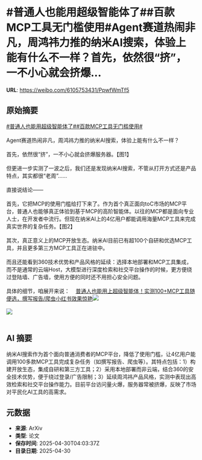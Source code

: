 # #普通人也能用超级智能体了##百款MCP工具无门槛使用#Agent赛道热闹非凡，周鸿祎力推的纳米AI搜索，体验上能有什么不一样？首先，依然很“挤”，一不小心就会挤爆...

**URL**: https://weibo.com/6105753431/PpwfWmTf5

## 原始摘要

<a href="https://m.weibo.cn/search?containerid=231522type%3D1%26t%3D10%26q%3D%23%E6%99%AE%E9%80%9A%E4%BA%BA%E4%B9%9F%E8%83%BD%E7%94%A8%E8%B6%85%E7%BA%A7%E6%99%BA%E8%83%BD%E4%BD%93%E4%BA%86%23&amp;extparam=%23%E6%99%AE%E9%80%9A%E4%BA%BA%E4%B9%9F%E8%83%BD%E7%94%A8%E8%B6%85%E7%BA%A7%E6%99%BA%E8%83%BD%E4%BD%93%E4%BA%86%23" data-hide=""><span class="surl-text">#普通人也能用超级智能体了#</span></a><a href="https://m.weibo.cn/search?containerid=231522type%3D1%26t%3D10%26q%3D%23%E7%99%BE%E6%AC%BEMCP%E5%B7%A5%E5%85%B7%E6%97%A0%E9%97%A8%E6%A7%9B%E4%BD%BF%E7%94%A8%23&amp;extparam=%23%E7%99%BE%E6%AC%BEMCP%E5%B7%A5%E5%85%B7%E6%97%A0%E9%97%A8%E6%A7%9B%E4%BD%BF%E7%94%A8%23" data-hide=""><span class="surl-text">#百款MCP工具无门槛使用#</span></a><br><br>Agent赛道热闹非凡，周鸿祎力推的纳米AI搜索，体验上能有什么不一样？<br><br>首先，依然很“挤”，一不小心就会挤爆服务器。【图1】<br><br>但更进一步实测了一波之后，我们还是发现纳米AI搜索，不管从打开方式还是产品特点，其实都很“老周”……<br><br>直接说结论——<br><br>首先，它把MCP的使用门槛给打下来了。作为首个真正面向toC市场的MCP平台，普通人也能够真正体验到基于MCP的高阶智能体。以往的MCP都是面向专业人士，在开发者中流行。但现在纳米AI上的4亿用户都能调用海量MCP工具来完成真实世界的复杂任务。【图2】<br><br>其次，真正意义上的MCP开放生态。纳米AI目前已有超100个自研和优选MCP工具，并且更多第三方MCP工具正在进驻中。<br><br>而且还能看到360技术优势和产品风格的延续：选择本地部署和MCP工具集成，而不是通常的云端Host，大模型进行深度检索和社交平台操作的时候，更方便绕过登陆墙、广告墙，使用方便的同时还不用担心安全问题。<br><br>具体的细节，咱展开来说：<a href="https://weibo.cn/sinaurl?u=https%3A%2F%2Fmp.weixin.qq.com%2Fs%2FGwB_2AdwxBFLFl9YRlshDA" data-hide=""><span class="url-icon"><img style="width: 1rem;height: 1rem" src="https://h5.sinaimg.cn/upload/2015/09/25/3/timeline_card_small_web_default.png" referrerpolicy="no-referrer"></span><span class="surl-text">普通人也能用上超级智能体！实测100+MCP工具随便选，撰写报告/爬虫小红书效果惊艳</span></a><img style="" src="https://tvax2.sinaimg.cn/large/006Fd7o3gy1i0xtbrppqfj30n003yt93.jpg" referrerpolicy="no-referrer"><br><br><img style="" src="https://tvax1.sinaimg.cn/large/006Fd7o3gy1i0xtbt1ylkj30tb0iqdrq.jpg" referrerpolicy="no-referrer"><br><br>

## AI 摘要

纳米AI搜索作为首个面向普通消费者的MCP平台，降低了使用门槛，让4亿用户能调用100多款MCP工具完成复杂任务（如撰写报告、爬虫等）。其特点包括：1）构建开放生态，集成自研和第三方工具；2）采用本地部署而非云端，结合360的安全技术优势，便于绕过登录/广告限制；3）延续周鸿祎产品风格，实测中表现出高效检索和社交平台操作能力。目前平台访问量火爆，服务器常被挤爆，反映了市场对平民化AI工具的高需求。

## 元数据

- **来源**: ArXiv
- **类型**: 论文
- **保存时间**: 2025-04-30T04:03:37Z
- **目录日期**: 2025-04-30
